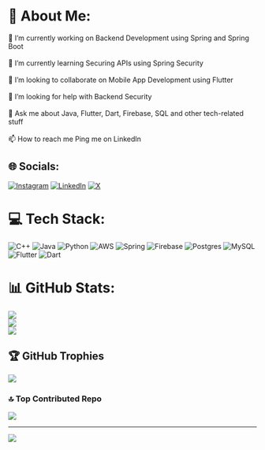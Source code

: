 # 💫 About Me:
🔭 I’m currently working on Backend Development using Spring and Spring Boot<br><br>🌱 I’m currently learning Securing APIs using Spring Security<br><br>👯 I’m looking to collaborate on Mobile App Development using Flutter<br><br>🤝 I’m looking for help with Backend Security<br><br>💬 Ask me about Java, Flutter, Dart, Firebase, SQL and other tech-related stuff<br><br>📫 How to reach me Ping me on LinkedIn<br>


## 🌐 Socials:
[![Instagram](https://img.shields.io/badge/Instagram-%23E4405F.svg?logo=Instagram&logoColor=white)](https://instagram.com/jay_todawat) [![LinkedIn](https://img.shields.io/badge/LinkedIn-%230077B5.svg?logo=linkedin&logoColor=white)](https://linkedin.com/in/jayndra-todawat-8409b0214/) [![X](https://img.shields.io/badge/X-black.svg?logo=X&logoColor=white)](https://x.com/JayT_08) 

# 💻 Tech Stack:
![C++](https://img.shields.io/badge/c++-%2300599C.svg?style=plastic&logo=c%2B%2B&logoColor=white) ![Java](https://img.shields.io/badge/java-%23ED8B00.svg?style=plastic&logo=openjdk&logoColor=white) ![Python](https://img.shields.io/badge/python-3670A0?style=plastic&logo=python&logoColor=ffdd54) ![AWS](https://img.shields.io/badge/AWS-%23FF9900.svg?style=plastic&logo=amazon-aws&logoColor=white) ![Spring](https://img.shields.io/badge/spring-%236DB33F.svg?style=plastic&logo=spring&logoColor=white) ![Firebase](https://img.shields.io/badge/Firebase-039BE5?style=plastic&logo=Firebase&logoColor=white) ![Postgres](https://img.shields.io/badge/postgres-%23316192.svg?style=plastic&logo=postgresql&logoColor=white) ![MySQL](https://img.shields.io/badge/mysql-%2300000f.svg?style=plastic&logo=mysql&logoColor=white) ![Flutter](https://img.shields.io/badge/Flutter-%2302569B.svg?style=plastic&logo=Flutter&logoColor=white) ![Dart](https://img.shields.io/badge/dart-%230175C2.svg?style=plastic&logo=dart&logoColor=white)
# 📊 GitHub Stats:
![](https://github-readme-stats.vercel.app/api?username=Jaytodawat&theme=onedark&hide_border=true&include_all_commits=true&count_private=true)<br/>
![](https://github-readme-streak-stats.herokuapp.com/?user=Jaytodawat&theme=onedark&hide_border=true)<br/>
![](https://github-readme-stats.vercel.app/api/top-langs/?username=Jaytodawat&theme=onedark&hide_border=true&include_all_commits=true&count_private=true&layout=compact)

## 🏆 GitHub Trophies
![](https://github-profile-trophy.vercel.app/?username=Jaytodawat&theme=onedark&no-frame=true&no-bg=false&margin-w=4)

### 🔝 Top Contributed Repo
![](https://github-contributor-stats.vercel.app/api?username=Jaytodawat&limit=5&theme=dark&combine_all_yearly_contributions=true)

---
[![](https://visitcount.itsvg.in/api?id=Jaytodawat&icon=0&color=0)](https://visitcount.itsvg.in)

<!-- Proudly created with GPRM ( https://gprm.itsvg.in ) -->
